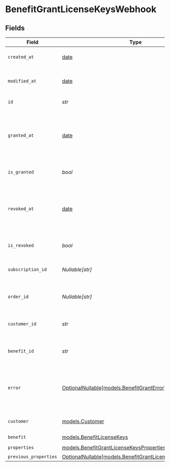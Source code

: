# BenefitGrantLicenseKeysWebhook


## Fields

| Field                                                                                                        | Type                                                                                                         | Required                                                                                                     | Description                                                                                                  |
| ------------------------------------------------------------------------------------------------------------ | ------------------------------------------------------------------------------------------------------------ | ------------------------------------------------------------------------------------------------------------ | ------------------------------------------------------------------------------------------------------------ |
| `created_at`                                                                                                 | [date](https://docs.python.org/3/library/datetime.html#date-objects)                                         | :heavy_check_mark:                                                                                           | Creation timestamp of the object.                                                                            |
| `modified_at`                                                                                                | [date](https://docs.python.org/3/library/datetime.html#date-objects)                                         | :heavy_check_mark:                                                                                           | Last modification timestamp of the object.                                                                   |
| `id`                                                                                                         | *str*                                                                                                        | :heavy_check_mark:                                                                                           | The ID of the grant.                                                                                         |
| `granted_at`                                                                                                 | [date](https://docs.python.org/3/library/datetime.html#date-objects)                                         | :heavy_minus_sign:                                                                                           | The timestamp when the benefit was granted. If `None`, the benefit is not granted.                           |
| `is_granted`                                                                                                 | *bool*                                                                                                       | :heavy_check_mark:                                                                                           | Whether the benefit is granted.                                                                              |
| `revoked_at`                                                                                                 | [date](https://docs.python.org/3/library/datetime.html#date-objects)                                         | :heavy_minus_sign:                                                                                           | The timestamp when the benefit was revoked. If `None`, the benefit is not revoked.                           |
| `is_revoked`                                                                                                 | *bool*                                                                                                       | :heavy_check_mark:                                                                                           | Whether the benefit is revoked.                                                                              |
| `subscription_id`                                                                                            | *Nullable[str]*                                                                                              | :heavy_check_mark:                                                                                           | The ID of the subscription that granted this benefit.                                                        |
| `order_id`                                                                                                   | *Nullable[str]*                                                                                              | :heavy_check_mark:                                                                                           | The ID of the order that granted this benefit.                                                               |
| `customer_id`                                                                                                | *str*                                                                                                        | :heavy_check_mark:                                                                                           | The ID of the customer concerned by this grant.                                                              |
| `benefit_id`                                                                                                 | *str*                                                                                                        | :heavy_check_mark:                                                                                           | The ID of the benefit concerned by this grant.                                                               |
| `error`                                                                                                      | [OptionalNullable[models.BenefitGrantError]](../models/benefitgranterror.md)                                 | :heavy_minus_sign:                                                                                           | The error information if the benefit grant failed with an unrecoverable error.                               |
| `customer`                                                                                                   | [models.Customer](../models/customer.md)                                                                     | :heavy_check_mark:                                                                                           | A customer in an organization.                                                                               |
| `benefit`                                                                                                    | [models.BenefitLicenseKeys](../models/benefitlicensekeys.md)                                                 | :heavy_check_mark:                                                                                           | N/A                                                                                                          |
| `properties`                                                                                                 | [models.BenefitGrantLicenseKeysProperties](../models/benefitgrantlicensekeysproperties.md)                   | :heavy_check_mark:                                                                                           | N/A                                                                                                          |
| `previous_properties`                                                                                        | [OptionalNullable[models.BenefitGrantLicenseKeysProperties]](../models/benefitgrantlicensekeysproperties.md) | :heavy_minus_sign:                                                                                           | N/A                                                                                                          |